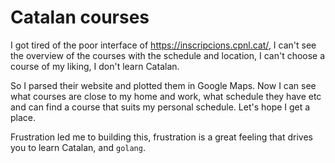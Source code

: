 # Catalan courses

I got tired of the poor interface of https://inscripcions.cpnl.cat/, I can't see the overview of the courses
with the schedule and location, I can't choose a course of my liking, I don't learn Catalan.

So I parsed their website and plotted them in Google Maps. Now I can see what courses are close to my home and
work, what schedule they have etc and can find a course that suits my personal schedule. Let's hope I get a
place.

Frustration led me to building this, frustration is a great feeling that drives you to learn Catalan, and
`golang`.
